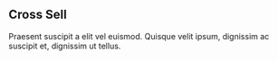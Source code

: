 ## Cross Sell
Praesent suscipit a elit vel euismod. Quisque velit ipsum, dignissim ac suscipit et, dignissim ut tellus.

